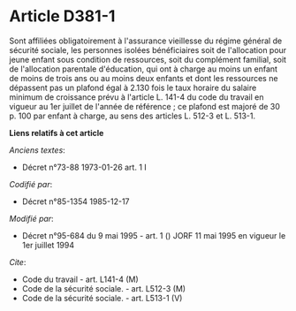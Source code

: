 # Article D381-1

Sont affiliées obligatoirement à l'assurance vieillesse du régime général de sécurité sociale, les personnes isolées
bénéficiaires soit de l'allocation pour jeune enfant sous condition de ressources, soit du complément familial, soit de
l'allocation parentale d'éducation, qui ont à charge au moins un enfant de moins de trois ans ou au moins deux enfants et
dont les ressources ne dépassent pas un plafond égal à 2.130 fois le taux horaire du salaire minimum de croissance prévu à
l'article L. 141-4 du code du travail en vigueur au 1er juillet de l'année de référence ; ce plafond est majoré de 30 p. 100
par enfant à charge, au sens des articles L. 512-3 et L. 513-1.

**Liens relatifs à cet article**

_Anciens textes_:

  - Décret n°73-88 1973-01-26 art. 1 I

_Codifié par_:

  - Décret n°85-1354 1985-12-17

_Modifié par_:

  - Décret n°95-684 du 9 mai 1995 - art. 1 () JORF 11 mai 1995 en vigueur le 1er juillet 1994

_Cite_:

  - Code du travail - art. L141-4 (M)
  - Code de la sécurité sociale. - art. L512-3 (M)
  - Code de la sécurité sociale. - art. L513-1 (V)
